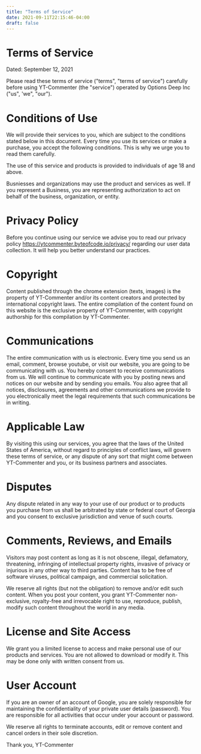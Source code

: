 ```yaml
---
title: "Terms of Service"
date: 2021-09-11T22:15:46-04:00
draft: false
---
```

# Terms of Service
Dated: September 12, 2021

Please read these terms of service ("terms", "terms of service") carefully before using YT-Commenter (the "service") operated by Options Deep Inc ("us", 'we", "our").
<!--- added the name above, also the company that operates it --->

# Conditions of Use

We will provide their services to you, which are subject to the conditions stated below in this document. Every time you use its services or make a purchase, you accept the following conditions. This is why we urge you to read them carefully.

The use of this service and products is provided to individuals of age 18 and above.

Busniesses and organizations may use the product and services as well. If you represent a Business, you are representing authorization to act on behalf of the business, organization, or entity. 

# Privacy Policy

Before you continue using our service we advise you to read our privacy policy https://ytcommenter.byteofcode.io/privacy/ regarding our user data collection. It will help you better understand our practices.
<!--- included the website here for privacy --->

# Copyright

Content published through the chrome extension (texts, images) is the property of YT-Commenter and/or its content creators and protected by international copyright laws. The entire compilation of the content found on this website is the exclusive property of YT-Commenter, with copyright authorship for this compilation by YT-Commenter.
<!--- added in the name 3 times --->

# Communications

The entire communication with us is electronic. Every time you send us an email, comment, browse youtube, or visit our website, you are going to be communicating with us. You hereby consent to receive communications from us. We will continue to communicate with you by posting news and notices on our website and by sending you emails. You also agree that all notices, disclosures, agreements and other communications we provide to you electronically meet the legal requirements that such communications be in writing.

# Applicable Law

By visiting this using our services, you agree that the laws of the United States of America, without regard to principles of conflict laws, will govern these terms of service, or any dispute of any sort that might come between YT-Commenter and you, or its business partners and associates.

# Disputes

Any dispute related in any way to your use of our product or to products you purchase from us shall be arbitrated by state or federal court of Georgia and you consent to exclusive jurisdiction and venue of such courts.

# Comments, Reviews, and Emails

Visitors may post content as long as it is not obscene, illegal, defamatory, threatening, infringing of intellectual property rights, invasive of privacy or injurious in any other way to third parties. Content has to be free of software viruses, political campaign, and commercial solicitation.

We reserve all rights (but not the obligation) to remove and/or edit such content. When you post your content, you grant YT-Commenter non-exclusive, royalty-free and irrevocable right to use, reproduce, publish, modify such content throughout the world in any media.

# License and Site Access

We grant you a limited license to access and make personal use of our products and services. You are not allowed to download or modify it. This may be done only with written consent from us.

# User Account

If you are an owner of an account of Google, you are solely responsible for maintaining the confidentiality of your private user details (password). You are responsible for all activities that occur under your account or password.

We reserve all rights to terminate accounts, edit or remove content and cancel orders in their sole discretion.

Thank you,
YT-Commenter
